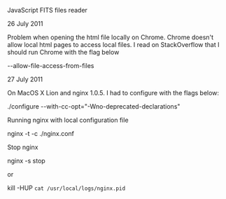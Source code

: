 JavaScript FITS files reader

26 July 2011

Problem when opening the html file locally on Chrome. Chrome doesn't allow local html pages to access local files. I read on StackOverflow that I should run
Chrome with the flag below

--allow-file-access-from-files

27 July 2011

On MacOS X Lion and nginx 1.0.5. I had to configure with the flags below:

./configure --with-cc-opt="-Wno-deprecated-declarations"

Running nginx with local configuration file

nginx -t -c ./nginx.conf

Stop nginx

nginx -s stop

  or

kill -HUP `cat /usr/local/logs/nginx.pid`
